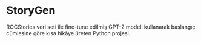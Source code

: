 # StoryGen
ROCStories veri seti ile fine-tune edilmiş GPT-2 modeli kullanarak başlangıç cümlesine göre kısa hikâye üreten Python projesi.
